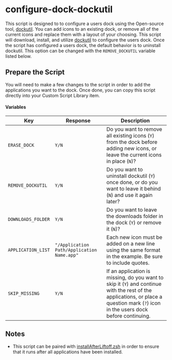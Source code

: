 # configure-dock-dockutil

This script is designed to to configure a users dock using the Open-source tool, [dockutil](https://github.com/kcrawford/dockutil). You can add icons to an existing dock, or remove all of the current icons and replace them with a layout of your choosing. This script will download, install, and utilize [dockutil](https://github.com/kcrawford/dockutil) to configure the users dock. Once the script has configured a users dock, the default behavior is to uninstall dockutil. This option can be changed with the `REMOVE_DOCKUTIL` variable listed below. 

## Prepare the Script
You will need to make a few changes to the script in order to add the applications you want to the dock. Once done, you can copy this script directly into your Custom Script Library item. 

#### Variables
| Key | Response | Description |
| --- | --- | --- |
| `ERASE_DOCK` | `Y/N` | Do you want to remove all existing icons (`Y`) from the dock before adding new icons, or leave the current icons in place (`N`)? |
| `REMOVE_DOCKUTIL` | `Y/N` | Do you want to uninstall dockutil (`Y`) once done, or do you want to leave it behind (`N`) and use it again later? |
| `DOWNLOADS_FOLDER` | `Y/N` | Do you want to leave the downloads folder in the dock (`Y`) or remove it (`N`)? |
| `APPLICATION_LIST` | `"/Application Path/Application Name.app"` | Each new icon must be added on a new line using the same format in the example. Be sure to include quotes. 
| `SKIP_MISSING` | `Y/N` | If an application is missing, do you want to skip it (`Y`) and continue with the rest of the applications, or place a question mark (`?`) icon in the users dock before continuing.|

## Notes
* This script can be paired with [installAfterLiftoff.zsh](https://github.com/kandji-inc/support/tree/main/Scripts/install-after-liftoff) in order to ensure that it runs after all applications have been installed. 